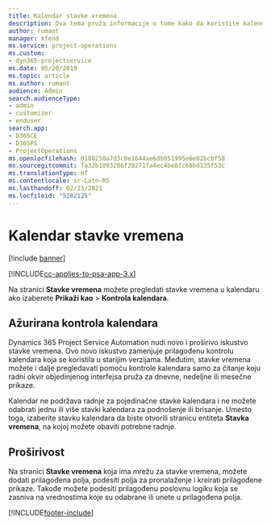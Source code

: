 ```yaml
---
title: Kalendar stavke vremena
description: Ova tema pruža informacije o tome kako da koristite kalendar stavke vremena.
author: rumant
manager: kfend
ms.service: project-operations
ms.custom:
- dyn365-projectservice
ms.date: 05/20/2019
ms.topic: article
ms.author: rumant
audience: Admin
search.audienceType:
- admin
- customizer
- enduser
search.app:
- D365CE
- D365PS
- ProjectOperations
ms.openlocfilehash: 0188258a7d3c0e1644ae6db051995e6e02bcbf58
ms.sourcegitcommit: fa32b1893286f20271fa4ec4be8fc68bd135f53c
ms.translationtype: HT
ms.contentlocale: sr-Latn-RS
ms.lasthandoff: 02/15/2021
ms.locfileid: "5282125"
---
```

# <a name="time-entry-calendar"></a>Kalendar stavke vremena

[!include [banner](../includes/psa-now-project-operations.md)]

[!INCLUDE[cc-applies-to-psa-app-3.x](../includes/cc-applies-to-psa-app-3x.md)]

Na stranici **Stavke vremena** možete pregledati stavke vremena u kalendaru ako izaberete **Prikaži kao** \> **Kontrola kalendara**.

## <a name="updated-calendar-control"></a>Ažurirana kontrola kalendara

Dynamics 365 Project Service Automation nudi novo i proširivo iskustvo stavke vremena. Ovo novo iskustvo zamenjuje prilagođenu kontrolu kalendara koja se koristila u starijim verzijama. Međutim, stavke vremena možete i dalje pregledavati pomoću kontrole kalendara samo za čitanje koju radni okvir objedinjenog interfejsa pruža za dnevne, nedeljne ili mesečne prikaze.

Kalendar ne podržava radnje za pojedinačne stavke kalendara i ne možete odabrati jednu ili više stavki kalendara za podnošenje ili brisanje. Umesto toga, izaberite stavku kalendara da biste otvorili stranicu entiteta **Stavka vremena**, na kojoj možete obaviti potrebne radnje.

## <a name="extensibility"></a>Proširivost

Na stranici **Stavke vremena** koja ima mrežu za stavke vremena, možete dodati prilagođena polja, podesiti polja za pronalaženje i kreirati prilagođene prikaze. Takođe možete podesiti prilagođenu poslovnu logiku koja se zasniva na vrednostima koje su odabrane ili unete u prilagođena polja.


[!INCLUDE[footer-include](../includes/footer-banner.md)]